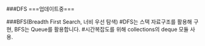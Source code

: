 ###DFS
===업데이트중===

###BFS(Breadth First Search, 너비 우선 탐색)
#DFS는 스택 자료구조를 활용해 구현, BFS는 Queue를 활용합니다.
#시간복잡도를 위해 collections의 deque 모듈 사용.
